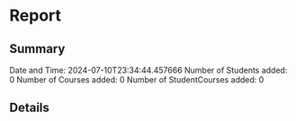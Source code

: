 # Report

## Summary
Date and Time: 2024-07-10T23:34:44.457666
Number of Students added: 0
Number of Courses added: 0
Number of StudentCourses added: 0

## Details
